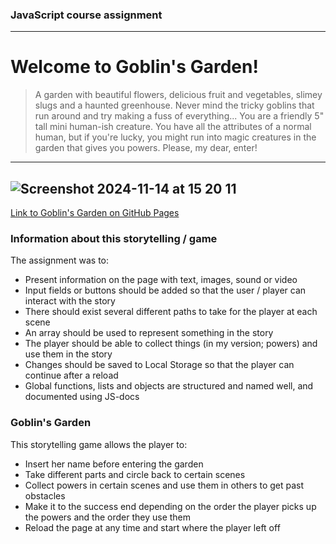### JavaScript course assignment
---
# Welcome to Goblin's Garden!


> A garden with beautiful flowers, delicious fruit and vegetables, slimey slugs and a haunted greenhouse. Never mind the tricky goblins that run around and try making a fuss of everything... You are a friendly 5" tall mini human-ish creature. You have all the attributes of a normal human, but if you're lucky, you might run into magic creatures in the garden that gives you powers.
> Please, my dear, enter!
---
![Screenshot 2024-11-14 at 15 20 11](https://github.com/user-attachments/assets/c89b52df-4731-4ba1-b0a3-d497d3186c2e)
---
[Link to Goblin's Garden on GitHub Pages](https://annakvern.github.io/storytelling-js/)
### Information about this storytelling / game
The assignment was to:
- Present information on the page with text, images, sound or video
- Input fields or buttons should be added so that the user / player can interact with the story
- There should exist several different paths to take for the player at each scene
- An array should be used to represent something in the story
- The player should be able to collect things (in my version; powers) and use them in the story
- Changes should be saved to Local Storage so that the player can continue after a reload
- Global functions, lists and objects are structured and named well, and documented using JS-docs

### Goblin's Garden
This storytelling game allows the player to:
- Insert her name before entering the garden
- Take different parts and circle back to certain scenes
- Collect powers in certain scenes and use them in others to get past obstacles
- Make it to the success end depending on the order the player picks up the powers and the order they use them
- Reload the page at any time and start where the player left off
